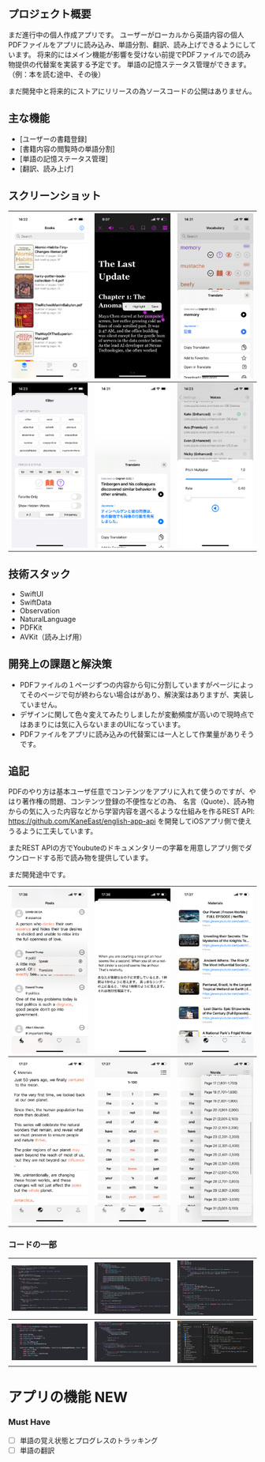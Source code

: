 ## プロジェクト概要

まだ進行中の個人作成アプリです。
ユーザーがローカルから英語内容の個人PDFファイルをアプリに読み込み、単語分割、翻訳、読み上げできるようにしています。
将来的にはメイン機能が影響を受けない前提でPDFファイルでの読み物提供の代替案を実装する予定です。
単語の記憶ステータス管理ができます。（例：本を読む途中、その後）

まだ開発中と将来的にストアにリリースの為ソースコードの公開はありません。


## 主な機能

- [ユーザーの書籍登録]
- [書籍内容の閲覧時の単語分割]
- [単語の記憶ステータス管理]
- [翻訳、読み上げ]

## スクリーンショット

| ![Image 1](./1.png) | ![Image 2](./2.png) | ![Image 3](./3.png) |
|---------------------------------|---------------------------------|---------------------------------|
| ![Image 4](./4.png) | ![Image 5](./5.png) | ![Image 6](./6.png) |



## 技術スタック
- SwiftUI
- SwiftData
- Observation
- NaturalLanguage
- PDFKit
- AVKit（読み上げ用）

## 開発上の課題と解決策

- PDFファイルの１ページずつの内容から句に分割していますがページによってそのページで句が終わらない場合はがあり、解決案はありますが、実装していません。
- デザインに関して色々変えてみたりしましたが変動頻度が高いので現時点ではあまりには気に入らないままのUIになっています。
- PDFファイルをアプリに読み込みの代替案には一人として作業量がありそうです。


## 追記
PDFのやり方は基本ユーザ任意でコンテンツをアプリに入れて使うのですが、やはり著作権の問題、コンテンツ登録の不便性などの為、
名言（Quote）、読み物からの気に入った内容などから学習内容を選べるような仕組みを作るREST API:
https://github.com/KaneEast/english-app-api
を開発してiOSアプリ側で使えうるように工夫しています。

またREST APIの方でYoubuteのドキュメンタリーの字幕を用意しアプリ側でダウンロードする形で読み物を提供しています。

まだ開発途中です。

| ![Image 7](./7.png) | ![Image 8](./8.png) | ![Image 9](./9.png) |
|-----------------------|-----------------------|-----------------------|
| ![Image 10](./10.png) | ![Image 11](./11.png) | ![Image 12](./12.png) |

### コードの一部
| ![Image 13](./13.png) | ![Image 14](./14.png) | ![Image 15](./15.png) |
|-----------------------|-----------------------|-----------------------|
| ![Image 16](./16.png) | ![Image 17](./17.png) | ![Image 18](./18.png) |

# アプリの機能 NEW

### Must Have
- [ ] 単語の覚え状態とプログレスのトラッキング
- [ ] 単語の翻訳